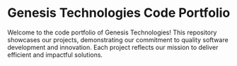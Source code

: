 # Genesis Technologies Code Portfolio
Welcome to the code portfolio of Genesis Technologies! This repository showcases our projects, demonstrating our commitment to quality software development and innovation. Each project reflects our mission to deliver efficient and impactful solutions.
